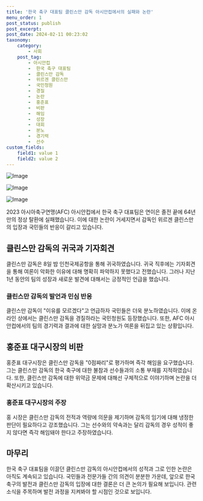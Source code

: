 ```yaml
---
title: '한국 축구 대표팀 클린스만 감독 아시안컵에서의 실패와 논란'
menu_order: 1
post_status: publish
post_excerpt: 
post_date: 2024-02-11 00:23:02
taxonomy:
    category:
        - 사회
    post_tag:
        - 아시안컵
        -  한국 축구 대표팀
        -  클린스만 감독
        -  위르겐 클린스만
        -  국민청원
        -  경질
        -  논란
        -  홍준표
        -  비판
        -  해임
        -  성장
        -  대회
        -  분노
        -  경기력
        -  선수
custom_fields:
    field1: value 1
    field2: value 2
---
```


![Image](https://imgnews.pstatic.net/image/081/2024/02/10/0003429735_001_20240210185001177.jpg?type=w647)

![Image](https://imgnews.pstatic.net/image/081/2024/02/10/0003429735_002_20240210185001224.jpg?type=w647)

![Image](https://imgnews.pstatic.net/image/081/2024/02/10/0003429735_003_20240210185001261.jpg?type=w647)

2023 아시아축구연맹(AFC) 아시안컵에서 한국 축구 대표팀은 연이은 졸전 끝에 64년 만의 정상 탈환에 실패했습니다. 이에 대한 논란이 거세지면서 감독인 위르겐 클린스만의 입장과 국민들의 반응이 갈리고 있습니다.
##  클린스만 감독의 귀국과 기자회견
클린스만 감독은 8일 밤 인천국제공항을 통해 귀국하였습니다. 귀국 직후에는 기자회견을 통해 여론이 악화한 이유에 대해 명확히 파악하지 못했다고 전했습니다. 그러나 지난 1년 동안의 팀의 성장과 새로운 발견에 대해서는 긍정적인 언급을 했습니다. 
### 클린스만 감독의 발언과 민심 반응
클린스만 감독이 "이유를 모르겠다"고 언급하자 국민들은 더욱 분노하였습니다. 이에 온라인 상에서는 클린스만 감독을 경질하라는 국민청원도 등장했습니다. 또한, AFC 아시안컵에서의 팀의 경기력과 결과에 대한 실망과 분노가 여론을 뒤집고 있는 상황입니다.
## 홍준표 대구시장의 비판
홍준표 대구시장은 클린스만 감독을 "0점짜리"로 평가하며 즉각 해임을 요구했습니다. 그는 클린스만 감독의 한국 축구에 대한 불참과 선수들과의 소통 부재를 지적하였습니다. 또한, 클린스만 감독에 대한 위약금 문제에 대해선 구체적으로 이야기하며 논란을 더 확산시키고 있습니다.
### 홍준표 대구시장의 주장
홍 시장은 클린스만 감독의 전적과 역량에 의문을 제기하며 감독의 임기에 대해 냉정한 판단이 필요하다고 강조했습니다. 그는 선수와의 약속과는 달리 감독의 경우 성적이 좋지 않다면 즉각 해임돼야 한다고 주장하였습니다.
## 마무리
한국 축구 대표팀을 이끌던 클린스만 감독의 아시안컵에서의 성적과 그로 인한 논란은 아직도 계속되고 있습니다. 국민들과 전문가들 간의 의견이 분분한 가운데, 앞으로 한국 축구의 발전과 클린스만 감독의 입장에 대한 결론은 더 큰 논의가 필요해 보입니다. 관련 소식을 주목하며 발전 과정을 지켜봐야 할 시점인 것으로 보입니다.
